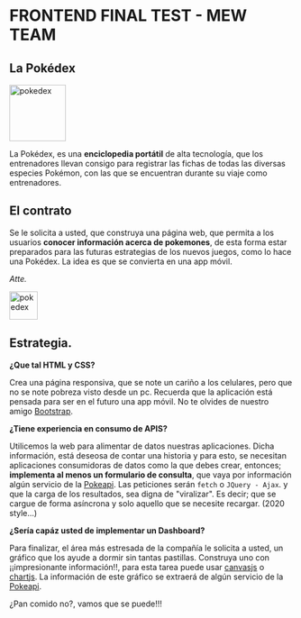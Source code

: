 # FRONTEND FINAL TEST - MEW TEAM

## La Pokédex
<img height="100" width="100" src="https://raw.githubusercontent.com/elrerag/front-final-test-mew/master/assets/img/Pokedex_tool_icon-icons.com_67529.png"
alt="pokedex"   />

La Pokédex, es una **enciclopedia portátil** de alta tecnología, que los entrenadores llevan consigo para registrar las fichas de todas las diversas especies Pokémon, con las que se encuentran durante su viaje como entrenadores.


## El contrato

Se le solicita a usted, que construya una página web, que permita a los usuarios **conocer información acerca de pokemones**, de esta forma estar preparados para las futuras estrategias de los nuevos juegos, como lo hace una Pokédex. La idea es que se convierta en una app móvil.


*Atte.*

<img height="50"  src="https://raw.githubusercontent.com/elrerag/front-final-test-mew/master/assets/img/nintendoLogo.png" 
alt="pokedex"   />


## Estrategia.

**¿Que tal HTML y CSS?**

Crea una página responsiva, que se note un cariño a los celulares, pero que no se note pobreza visto desde un pc. Recuerda que la aplicación está pensada para ser en el futuro una app móvil. No te olvides de nuestro amigo  [Bootstrap](https://getbootstrap.com/).

**¿Tiene experiencia en consumo de APIS?**

Utilicemos la web para alimentar de datos nuestras aplicaciones. Dicha información, está deseosa de contar una historia y para esto, se necesitan aplicaciones consumidoras de datos como la que debes crear, entonces; **implementa al menos un formulario de consulta**, que vaya por información algún servicio de la [Pokeapi](https://pokeapi.co/). Las peticiones serán `fetch` o `JQuery - Ajax`. y que la carga de los resultados, sea digna de "viralizar". Es decir; que se cargue de forma asíncrona y solo aquello que se necesite recargar. (2020 style...)

**¿Sería capáz usted de implementar un Dashboard?**

Para finalizar, el área más estresada de la compañía le solicita a usted, un gráfico que los ayude a dormir sin tantas pastillas. Construya uno con ¡¡impresionante información!!, para esta tarea puede usar [canvasjs](https://canvasjs.com/) o [chartjs](https://www.chartjs.org/). La información de este gráfico se extraerá de algún servicio de la [Pokeapi](https://pokeapi.co/).


¿Pan comido no?, vamos que se puede!!!

